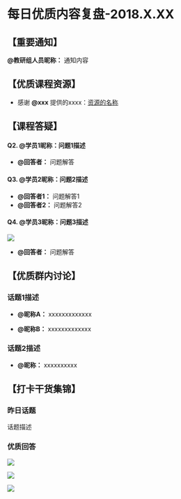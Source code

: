 # 每日优质内容复盘-2018.X.XX

## 【重要通知】

**@教研组人员昵称：** 通知内容

## 【优质课程资源】

- 感谢 **@xxx** 提供的xxxx：[资源的名称](资源的链接)

## 【课程答疑】

#### Q2. @学员1昵称：问题1描述

- **@回答者：** 问题解答

#### Q3. @学员2昵称：问题2描述

- **@回答者1：** 问题解答1
- **@回答者2：** 问题解答2

#### Q4. @学员3昵称：问题3描述

![](这里放图片链接)

- **@回答者：** 问题解答

## 【优质群内讨论】

### 话题1描述

- **@昵称A：** xxxxxxxxxxxxx

- **@昵称B：** xxxxxxxxxxxxx

### 话题2描述

- **@昵称：** xxxxxxxxxx

## 【打卡干货集锦】

### 昨日话题

话题描述

### 优质回答

![](images/2018.x.xx_card1.png)

![](images/2018.x.xx_card2.png)

![](images/2018.x.xx_card3.png)
